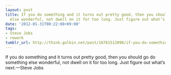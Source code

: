 ```yaml
---
layout: post
title: If you do something and it turns out pretty good, then you should go do something
  else wonderful, not dwell on it for too long. Just figure out what’s next.
date: '2012-01-31T00:22:08+09:00'
tags:
- Steve Jobs
- rework
tumblr_url: http://think.golbin.net/post/16761512098/if-you-do-something-and-it-turns-out-pretty-good
---
```

If you do something and it turns out pretty good, then you should go do something else wonderful, not dwell on it for too long. Just figure out what’s next.—Steve Jobs
